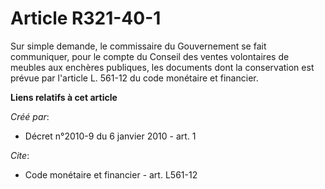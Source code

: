 # Article R321-40-1

Sur simple demande, le commissaire du Gouvernement se fait communiquer, pour le compte du Conseil des ventes volontaires de
meubles aux enchères publiques, les documents dont la conservation est prévue par l'article L. 561-12 du code monétaire et
financier.

**Liens relatifs à cet article**

_Créé par_:

  - Décret n°2010-9 du 6 janvier 2010 - art. 1

_Cite_:

  - Code monétaire et financier - art. L561-12
